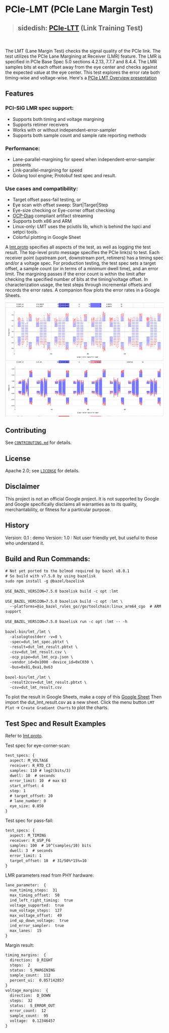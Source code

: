 # PCIe-LMT (PCIe Lane Margin Test)
> ## sidedish: [PCIe-LTT](ltt/README.md) (Link Training Test)

\
\
The LMT (Lane Margin Test) checks the signal quality of the PCIe link. The test
utilizes the PCIe Lane Margining at Receiver (LMR) feature. The LMR is specified
in PCIe Base Spec 5.0 sections 4.2.13, 7.7.7 and 8.4.4. The LMR samples bits at each offset away from
the eye center and checks against the expected value at the eye center. This
test explores the error rate both timing-wise and voltage-wise. Here's a
[PCIe LMT Overview presentation](https://docs.google.com/presentation/d/1a5xyykoV7n4HS6U9ag1mB2jeEvyaLT4BICTSh0fEqXA)

## Features
### PCI-SIG LMR spec support:
- Supports both timing and voltage margining
- Supports retimer receivers
- Works with or without independent-error-sampler
- Supports both sample count and sample rate reporting methods

### Performance:
- Lane-parallel-margining for speed when independent-error-sampler presents
- Link-parallel-margining for speed
- Golang tool engine; Protobuf test spec and result. 

### Use cases and compatibility:
- Target offset pass-fail testing, or
- Eye scan with offset sweep: Start|Target|Step
- Eye-size checking or Eye-corner offset checking
- [OCP-Diag](https://github.com/opencomputeproject/ocp-diag-core/tree/main/json_spec) compliant artifact streaming
- Supports both x86 and ARM
- Linux-only: LMT uses the pciutils lib, which is behind the lspci and setpci tools.
- Colorful plotting in Google Sheet

A [lmt.proto](lmt.proto) specifies all aspects of the test, as well as logging the test result. The
top-level proto message specifies the PCIe link(s) to test. Each receiver point
(upstream port, downstream port, retimers) has a timing spec and/or a voltage
spec. For production testing, the test spec sets a target offset, a sample count
(or in terms of a minimum dwell time), and an error limit. The margining passes
if the error count is within the limit after checking the specified number of
bits at the timing/voltage offset. In characterization usage, the test steps
through incremental offsets and records the error rates. A companion flow plots
the error rates in a Google Sheets.

<img src="lmt_plot_screenshot.png" align="center" />

## Contributing

See [`CONTRIBUTING.md`](CONTRIBUTING.md) for details.

## License

Apache 2.0; see [`LICENSE`](LICENSE) for details.

## Disclaimer

This project is not an official Google project. It is not supported by
Google and Google specifically disclaims all warranties as to its quality,
merchantability, or fitness for a particular purpose.

## History
Version: 0.1 : demo
Version: 1.0 : Not user friendly yet, but useful to those who understand it.

## Build and Run Commands:
```
# Not yet ported to the bzlmod required by bazel v8.0.1
# So build with v7.5.0 by using bazelisk
sudo npm install -g @bazel/bazelisk

USE_BAZEL_VERSION=7.5.0 bazelisk build -c opt :lmt

USE_BAZEL_VERSION=7.5.0 bazelisk build -c opt :lmt \
  --platforms=@io_bazel_rules_go//go/toolchain:linux_arm64_cgo  # ARM support

USE_BAZEL_VERSION=7.5.0 bazelisk run -c opt :lmt -- -h

bazel-bin/lmt_/lmt \
  -alsologtostderr -v=0 \
  -spec=dut_lmt_spec.pbtxt \
  -result=dut_lmt_result.pbtxt \
  -csv=dut_lmt_result.csv \
  -ocp_pipe=dut_lmt_ocp.json \
  -vendor_id=0x1000 -device_id=0xC030 \
  -bus=0x81,0xa1,0x63

bazel-bin/lmt_/lmt \
  -result2csv=dut_lmt_result.pbtxt \
  -csv=dut_lmt_result.csv
```

To plot the result in Google Sheets, make a copy of this [Google Sheet](https://docs.google.com/spreadsheets/d/1wdW-EsGtoSaoPytttZcERPhuQAR9PL04kxA6xuGm-hk)
Then import the dut_lmt_result.csv as a new sheet. Click the menu button `LMT
Plot` -> `Create Gradient Charts` to plot the charts.

## Test Spec and Result Examples
Refer to [lmt.proto](lmt.proto).

Test spec for eye-corner-scan:

```
test_specs: {
  aspect: M_VOLTAGE
  receiver: R_RTD_C3
  samples: 110 # log2(bits/3)
  dwell: 10  # seconds
  error_limit: 10  # max 63
  start_offset: 4
  step: 1
  # target_offset: 20
  # lane_number: 0
  eye_size: 0.050
}
```
Test spec for pass-fail:

```
test_specs: {
  aspect: M_TIMING
  receiver: R_USP_F6
  samples: 100  # 10^(samples/10) bits
  dwell: 3  # seconds
  error_limit: 1
  target_offset: 10  # 31/50%*15%=10
}
```

LMR parameters read from PHY hardware:

```
lane_parameter:  {
  num_timing_steps:  31
  max_timing_offset:  50
  ind_left_right_timing:  true
  voltage_supported:  true
  num_voltage_steps:  127
  max_voltage_offset:  49
  ind_up_down_voltage:  true
  ind_error_sampler:  true
  max_lanes:  15
}
```

Margin result:

```
timing_margins:  {
  direction:  D_RIGHT
  steps:  2
  status:  S_MARGINING
  sample_count:  112
  percent_ui:  0.057142857
}
voltage_margins:  {
  direction:  D_DOWN
  steps:  32
  status:  S_ERROR_OUT
  error_count:  12
  sample_count:  95
  voltage:  0.12346457
}
```

